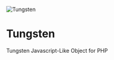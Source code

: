 ![Tungsten](http://php-oop.net/~andrew/logos/Tungsten.png)

Tungsten
========

Tungsten Javascript-Like Object for PHP
